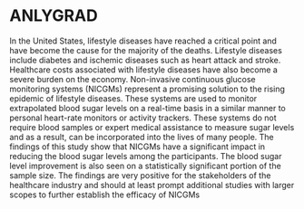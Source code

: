 # ANLYGRAD
In the United States, lifestyle diseases have reached a critical point and have become the cause for the majority of the deaths. Lifestyle diseases include diabetes and ischemic diseases such as heart attack and stroke. Healthcare costs associated with lifestyle diseases have also become a severe burden on the economy. Non-invasive continuous glucose monitoring systems (NICGMs) represent a promising solution to the rising epidemic of lifestyle diseases. These systems are used to monitor extrapolated blood sugar levels on a real-time basis in a similar manner to personal heart-rate monitors or activity trackers. These systems do not require blood samples or expert medical assistance to measure sugar levels and as a result, can be incorporated into the lives of many people. The findings of this study show that NICGMs have a significant impact in reducing the blood sugar levels among the participants. The blood sugar level improvement is also seen on a statistically significant portion of the sample size. The findings are very positive for the stakeholders of the healthcare industry and should at least prompt additional studies with larger scopes to further establish the efficacy of NICGMs
